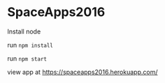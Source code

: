# SpaceApps2016

Install node

run `npm install`

run `npm start`

view app at https://spaceapps2016.herokuapp.com/
